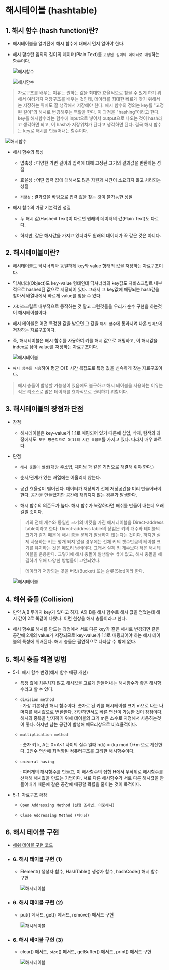 # 해시테이블 (hashtable)

## 1. 해시 함수 (hash function)란?

- 해시테이블을 알기전에 해시 함수에 대해서 먼저 알아야 한다.

- 해시 함수란 임의의 길이의 데이터(Plain Text)를 `고정된 길이의 데이터로 매핑`하는 함수이다.

  ![해시함수](/image/해시함수2.png)

  ![해시함수](/image/해시함수3.png)

> 자료구조를 배우는 이유는 원하는 값을 최대한 효율적으로 찾을 수 있게 하기 위해서 여러가지 저장구조를 배우는 것인데, 데이터를 최대한 빠르게 찾기 위해서는 저장하는 위치도 잘 생각해서 저장해야 한다. 해시 함수의 정의는 key를 "고정된 길이"의 해시로 변경해주는 역할을 한다. 이 과정을 "hashing"이라고 한다. key를 해시함수라는 함수에 input으로 넣어서 output으로 나오는 것이 hash라고 생각하면 되고, 이 hash가 저장위치가 된다고 생각하면 된다. 결국 해시 함수는 key로 해시를 만들어내는 함수이다.

![해시함수](/image/해쉬함수.png)

- 해시 함수의 특성

  - 압축성 : 다양한 가변 길이의 입력에 대해 고정된 크기의 결과값을 반환하는 성질

  - 효율성 : 어떤 입력 값에 대해서도 많은 자원과 시간이 소요되지 않고 처리되는 성질

  - `저항성` : 결과값을 바탕으로 입력 값을 찾는 것이 불가능한 성질

- 해시 함수의 가장 기본적인 성질

  - 두 해시 값(Hashed Text)이 다르면 원래의 데이터의 값(Plain Text)도 다르다.

  - 하지만, 같은 해시값을 가지고 있더라도 원래의 데이터가 꼭 같은 것은 아니다.

## 2. 해시테이블이란?

- 해시테이블도 딕셔너리와 동일하게 key와 value 형태의 값을 저장하는 자료구조이다.

- 딕셔너리(Object)도 key-value 형태인데 딕셔너리의 key값도 자바스크립트 내부적으로 hashed된 값으로 저장되어 있다. 그래서 그 key값에 매핑되는 hash값을 찾아서 배열내에서 빠르게 value를 찾을 수 있다.

- 자바스크립트 내부적으로 동작하는 것 말고 그런것들을 우리가 순수 구현을 하는것이 해시테이블이다.

- 해시 테이블은 어떤 특정한 값을 받으면 그 값을 `해시 함수`에 통과시켜 나온 `인덱스`에 저장하는 자료구조이다.

- 즉, 해시테이블은 해시 함수를 사용하여 키를 해시 값으로 매핑하고, 이 해시값을 index로 삼아 value를 저장하는 자료구조이다.

  ![해시테이블](/image/해시테이블.png)

- `해시 함수를 사용`하여 평균 O(1) 시간 복잡도로 특정 값을 신속하게 찾는 자료구조이다.

> 해시 충돌이 발생할 가능성이 있음에도 불구하고 해시 테이블을 사용하는 이유는 적은 리소스로 많은 데이터를 효과적으로 관리하기 위함이다.

## 3. 해시테이블의 장점과 단점

- 장점

  - 해시테이블은 key-value가 1:1로 매핑되어 있기 때문에 삽입, 삭제, 탐색의 과정에서도` 모두 평균적으로 O(1)의 시간 복잡도`를 가지고 있다. 따라서 매우 빠르다.

- 단점

  - `해시 충돌이 발생`(개방 주소법, 체이닝 과 같은 기법으로 해결해 줘야 한다.)

  - 순서/관계가 있는 배열에는 어울리지 않는다.

  - 공간 효율성이 떨어진다. 데이터가 저장되기 전에 저장공간을 미리 만들어놔야 한다. 공간을 만들었지만 공간에 채워지지 않는 경우가 발생한다.

  - 해시 함수의 의존도가 높다. 해시 함수가 복잡하다면 해쉬를 만들어 내는데 오래 걸릴 것이다.

  > 키의 전체 개수와 동일한 크기의 버킷을 가진 해시테이블을 Direct-address table이라고 한다. Direct-address table의 장점은 키의 개수와 테이블의 크기가 같기 때문에 해시 충돌 문제가 발생하지 않는다는 것이다. 하지만 실제 사용하는 키는 명개 되지 않을 경우에는 전체 키의 갯수만큼의 테이블 크기를 유지하는 것은 메모리 낭비이다. 그래서 실제 키 개수보다 적은 해시테이블을 운용한다. 그렇기에 해시 충돌이 발생할수 밖에 없고, 해시 충돌을 해결하기 위해 다양한 방법들이 고안되었다.

  > 데이터가 저장되는 곳을 버킷(Bucket) 또는 슬롯(Slot)이라 한다.

  ![해시테이블](/image/해시테이블2.png)

## 4. 해쉬 충돌 (Collision)

- 만약 A,B 두가지 key가 있다고 하자. A와 B를 해시 함수로 해시 값을 얻었는데 해시 값이 2로 똑같이 나왔다. 이런 현상을 해시 충돌이라고 한다.

- 해시 함수로 해시를 만드는 과정에서 서로 다른 key가 같은 해시로 변경되면 같은 공간에 2개의 value가 저장되므로 key-value가 1:1로 매핑되어야 하는 해시 테이블의 특성에 위배된다. 해시 충돌은 필연적으로 나타날 수 밖에 없다.

## 5. 해시 충돌 해결 방법

- 5-1. 해시 함수 변경(해시 함수 매핑 개선)

  - 특정 값에 치우치지 않고 해시값을 고르게 만들어내는 해시함수가 좋은 해시함수라고 할 수 있다.

  - `division method`  
     : 가장 기본적인 해시 함수이다. 숫자로 된 키를 해시테이블 크기 m으로 나눈 나머지를 해시값으로 변환한다. 간단하면서도 빠른 연산이 가능한 것이 장점이다.
    해시의 중복을 방지하기 위해 테이블의 크기 m은 소수로 지정해서 사용하는것이 좋다. 하지만 남는 공간이 발생해 메모리상으로 비효율적이다.

  - `multiplication method`

    : 숫자 키 k, A는 0<A<1 사이의 실수 일때 h(k) = (ka mod 1)\*m 으로 계산한다.
    2진수 연산에 최적화된 컴퓨터구조를 고려한 해시함수이다.

  - `univeral hasing`

    : 여러개의 해시함수를 만들고, 이 해사함수의 집합 H에서 무작위로 해시함수를 선택해 해시값을 만드는 기법이다.
    서로 다른 해시함수가 서로 다른 해시값을 만들어내기 때문에 같은 공간에 매핑할 확률을 줄이는 것이 목적이다.

- 5-1. 자료구조 확장

  - `Open Addressing Method (선형 조사법, 이중해시)`

  - `Close Addressing Method (체이닝)`

## 6. 해시 테이블 구현

- [해쉬 테이블 구현 코드](https://github.com/gang-min/TIL/blob/main/%EC%9E%90%EB%A3%8C%EA%B5%AC%EC%A1%B0/%ED%95%B4%EC%8B%9C%ED%85%8C%EC%9D%B4%EB%B8%94.html)

- ### 6. 해시 테이블 구현 (1)

  - Element() 생성자 함수, HashTable() 생성자 함수, hashCode() 해시 함수 구현

    ![해시테이블](/image/해시테이블3.png)

- ### 6. 해시 테이블 구현 (2)

  - put() 메서드, get() 메서드, remove() 메서드 구현

    ![해시테이블](/image/해시테이블4.png)

- ### 6. 해시 테이블 구현 (3)

  - clear() 메서드, size() 메서드, getBuffer() 메서드, print() 메서드 구현

    ![해시테이블](/image/해시테이블5.png)
